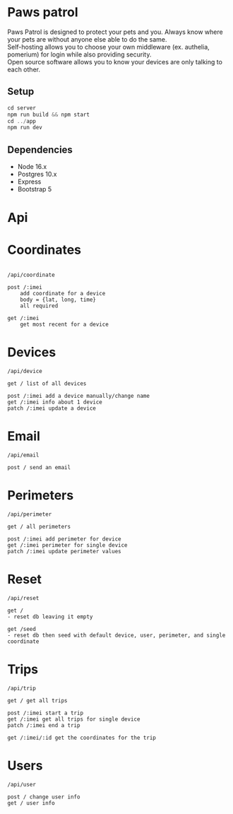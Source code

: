 # Paws patrol

Paws Patrol is designed to protect your pets and you. Always know where your pets are without anyone else able to do the same.  
Self-hosting allows you to choose your own middleware (ex. authelia, pomerium) for login while also providing security.  
Open source software allows you to know your devices are only talking to each other.

## Setup

```js
cd server
npm run build && npm start
cd ../app
npm run dev
```

## Dependencies

- Node 16.x
- Postgres 10.x
- Express
- Bootstrap 5



# Api

# Coordinates
```

/api/coordinate

post /:imei 
	add coordinate for a device
	body = {lat, long, time}
	all required

get /:imei
	get most recent for a device

```

# Devices
```
/api/device

get / list of all devices

post /:imei add a device manually/change name
get /:imei info about 1 device
patch /:imei update a device
```

# Email
```
/api/email

post / send an email
```

# Perimeters
```
/api/perimeter

get / all perimeters

post /:imei add perimeter for device
get /:imei perimeter for single device
patch /:imei update perimeter values
```

# Reset
```
/api/reset

get / 
- reset db leaving it empty

get /seed 
- reset db then seed with default device, user, perimeter, and single coordinate
```

# Trips
```
/api/trip

get / get all trips

post /:imei start a trip
get /:imei get all trips for single device
patch /:imei end a trip

get /:imei/:id get the coordinates for the trip
```

# Users
```
/api/user

post / change user info
get / user info
```




